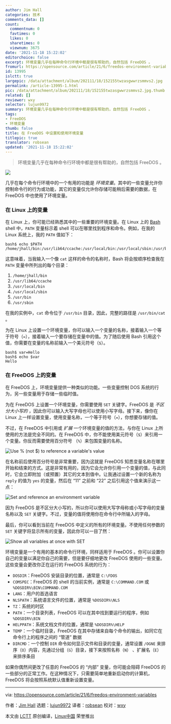```yaml
---
author: Jim Hall
categories: 技术
comments_data: []
count:
  commentnum: 0
  favtimes: 0
  likes: 0
  sharetimes: 0
  viewnum: 3675
date: '2021-11-18 15:22:02'
editorchoice: false
excerpt: 环境变量几乎在每种命令行环境中都是很有帮助的，自然包括 FreeDOS 。
fromurl: https://opensource.com/article/21/6/freedos-environment-variables
id: 13995
islctt: true
largepic: /data/attachment/album/202111/18/152155twzasgwwrzsmmvs2.jpg
permalink: /article-13995-1.html
pic: /data/attachment/album/202111/18/152155twzasgwwrzsmmvs2.jpg.thumb.jpg
related: []
reviewer: wxy
selector: lujun9972
summary: 环境变量几乎在每种命令行环境中都是很有帮助的，自然包括 FreeDOS 。
tags:
- FreeDOS
- 环境变量
thumb: false
title: 在 FreeDOS 中设置和使用环境变量
titlepic: true
translator: robsean
updated: '2021-11-18 15:22:02'
---
```



> 
> 环境变量几乎在每种命令行环境中都是很有帮助的，自然包括 FreeDOS 。
> 
> 
> 


![](/data/attachment/album/202111/18/152155twzasgwwrzsmmvs2.jpg)


几乎在每个命令行环境中的一个有用的功能是 *环境变量*。其中的一些变量允许你控制命令行的行为或功能，其它的变量仅允许你存储可能稍后需要的数据，在 FreeDOS 中也使用了环境变量。


### 在 Linux 上的变量


在 Linux 上，你可能已经熟悉其中的一些重要的环境变量。在 Linux 上的 [Bash](https://opensource.com/article/19/8/using-variables-bash) shell 中，`PATH` 变量标示着 shell 可以在哪里找到程序和命令。例如，在我的 Linux 系统上，我的 `PATH` 值如下：



```
bash$ echo $PATH
/home/jhall/bin:/usr/lib64/ccache:/usr/local/bin:/usr/local/sbin:/usr/bin:/usr/sbin

```

这意味着，当我输入一个像 `cat` 这样的命令的名称时，Bash 将会按顺序检查我在 `PATH` 变量中所列出的每个目录：


1. `/home/jhall/bin`
2. `/usr/lib64/ccache`
3. `/usr/local/bin`
4. `/usr/local/sbin`
5. `/usr/bin`
6. `/usr/sbin`


在我的实例中，`cat` 命令位于 `/usr/bin` 目录，因此，完整的路径是 `/usr/bin/cat` 。


为在 Linux 上设置一个环境变量，你可以输入一个变量的名称，接着输入一个等于符号（`=`），接着输入一个要存储在变量中的值。为了随后使用 Bash 引用这个值，你需要在变量的名称前输入一个美元符号（`$`）。



```
bash$ var=Hello
bash$ echo $var
Hello

```

### 在 FreeDOS 上的变量


在 FreeDOS 上，环境变量提供一种类似的功能。一些变量控制 DOS 系统的行为，另一些变量用于存储一些临时值。


为在 FreeDOS 上设置一个环境变量，你需要使用 `SET` 关键字。FreeDOS 是 *不区分大小写的* ，因此你可以输入大写字母也可以使用小写字母。接下来，像你在 Linux 上一样设置变量，使用变量名称，一个等于符号（`=`），你想要存储的值。


不过，在 FreeDOS 中引用或 *扩展* 一个环境变量的值的方法，与你在 Linux 上所使用的方法是完全不同的。在 FreeDOS 中，你不能使用美元符号（`$`）来引用一个变量。你反而需要使用百分符号 （`%`）来包围变量的名称。


![Use % (not $) to reference a variable's value](/data/attachment/album/202111/18/152204xathvo7cvtazbo31.png)


在名称前后使用百分符号是非常重要，因为这就是 FreeDOS 知悉变量名称在哪里开始和结束的方式。这是非常有用的，因为它会允许你引用一个变量的值，与此同时，它会立即附加（或预置）其它的文本到值中。让我通过设置一个新的名称为 `reply` 的值为 `yes` 的变量，然后在 “11” 之前和 “22” 之后引用这个值来演示这一点：


![Set and reference an environment variable](/data/attachment/album/202111/18/152204y41040a4xgj1l6zu.png)


因为 FreeDOS 是不区分大小写的，所以你可以使用大写字母称或小写字母的变量名称以及 `SET` 关键字。不过，变量的值将使用你在命令行中所输入的字母。


最后，你可以看到当前在 FreeDOS 中定义的所有的环境变量。不使用任何参数的 `SET` 关键字将显示所有的变量，因此你可以一目了然：


![Show all variables at once with SET](/data/attachment/album/202111/18/152205m43j0jxxo4jcboiz.png)


环境变量是一个有用的基本的命令行环境，同样适用于 FreeDOS 。你可以设置你自己的变量以满足你自己的需要，但是要仔细地更改 FreeDOS 使用的一些变量。这些变量会更改你正在运行的 FreeDOS 系统的行为：


* `DOSDIR`：FreeDOS 安装目录的位置，通常是 `C:\FDOS`
* `COMSPEC`：FreeDOS 的 shell 的当前实例，通常是 `C:\COMMAND.COM` 或 `%DOSDIR%\BIN\COMMAND.COM`
* `LANG`：用户的首选语言
* `NLSPATH`：系统语言文件的位置，通常是 `%DOSDIR%\NLS`
* `TZ`：系统的时区
* `PATH`：一个目录列表，FreeDOS 可以在其中找到要运行的程序，例如 `%DOSDIR%\BIN`
* `HELPPATH`：系统文档文件的位置，通常是 `%DOSDIR%\HELP`
* `TEMP`：一个临时目录，FreeDOS 在其中存储来自每个命令的输出，如同它在命令行上的程序之间的 “管道” 数据
* `DIRCMD`：一个控制 `DIR` 命令如何显示文件和目录的变量，通常设置 `/OGNE` 来排序（`O`）内容，先通过分组（`G`）目录，接下来按照名称（`N`） 、扩展名（`E`）来排序条目


如果你偶然间更改了任意的 FreeDOS 的 “内部” 变量，你可能会阻碍 FreeDOS 的一些部分的正常工作。在这种情况下，只需要简单地重新启动你的计算机，FreeDOS 将会按照系统默认值重新设置变量。




---


via: <https://opensource.com/article/21/6/freedos-environment-variables>


作者：[Jim Hall](https://opensource.com/users/jim-hall) 选题：[lujun9972](https://github.com/lujun9972) 译者：[robsean](https://github.com/robsean) 校对：[wxy](https://github.com/wxy)


本文由 [LCTT](https://github.com/LCTT/TranslateProject) 原创编译，[Linux中国](https://linux.cn/) 荣誉推出